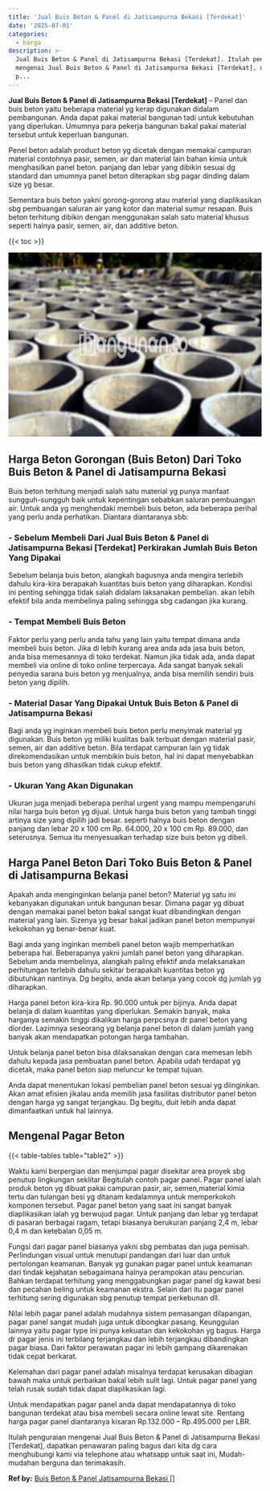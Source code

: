 ```yaml
---
title: 'Jual Buis Beton & Panel di Jatisampurna Bekasi [Terdekat]'
date: '2025-07-01'
categories:
  - harga
description: >-
  Jual Buis Beton & Panel di Jatisampurna Bekasi [Terdekat]. Itulah penguraian
  mengenai Jual Buis Beton & Panel di Jatisampurna Bekasi [Terdekat], dapatkan
  p...
---
```


**Jual Buis Beton & Panel di Jatisampurna Bekasi \[Terdekat\]** – Panel dan buis beton yaitu beberapa material yg kerap digunakan didalam pembangunan. Anda dapat pakai material bangunan tadi untuk kebutuhan yang diperlukan. Umumnya para pekerja bangunan bakal pakai material tersebut untuk keperluan bangunan.

Penel beton adalah product beton yg dicetak dengan memakai campuran material contohnya pasir, semen, air dan material lain bahan kimia untuk menghasilkan panel beton. panjang dan lebar yang dibikin sesuai dg standard dan umumnya panel beton diterapkan sbg pagar dinding dalam size yg besar.

Sementara buis beton yakni gorong-gorong atau material yang diaplikasikan sbg pembuangan saluran air yang kotor dan material sumur resapan. Buis beton terhitung dibikin dengan menggunakan salah satu material khusus seperti halnya pasir, semen, air, dan additive beton.

{{< toc >}}

![Jual Buis Beton & Panel di Jatisampurna Bekasi [Terdekat]](/images/jual-panel-buis-beton-murah-07.png)

## Harga Beton Gorongan (Buis Beton) Dari Toko Buis Beton & Panel di Jatisampurna Bekasi

Buis beton terhitung menjadi salah satu material yg punya manfaat sungguh-sungguh baik untuk kepentingan sebabkan saluran pembuangan air. Untuk anda yg menghendaki membeli buis beton, ada beberapa perihal yang perlu anda perhatikan. Diantara diantaranya sbb:

### \- Sebelum Membeli Dari Jual Buis Beton & Panel di Jatisampurna Bekasi \[Terdekat\] Perkirakan Jumlah Buis Beton Yang Dipakai

Sebelum belanja buis beton, alangkah bagusnya anda mengira terlebih dahulu kira-kira berapakah kuantitas buis beton yang diharapkan. Kondisi ini penting sehingga tidak salah didalam laksanakan pembelian. akan lebih efektif bila anda membelinya paling sehingga sbg cadangan jika kurang.

### \- Tempat Membeli Buis Beton

Faktor perlu yang perlu anda tahu yang lain yaitu tempat dimana anda membeli buis beton. Jika di lebih kurang area anda ada jasa buis beton, anda bisa memesannya di toko terdekat. Namun jika tidak ada, anda dapat membeli via online di toko online terpercaya. Ada sangat banyak sekali penyedia sarana buis beton yg menjualnya, anda bisa memilih sendiri buis beton yang dipilih.

### \- Material Dasar Yang Dipakai Untuk Buis Beton & Panel di Jatisampurna Bekasi

Bagi anda yg inginkan membeli buis beton perlu menyimak material yg digunakan. Buis beton yg miliki kualitas baik terbuat dengan material pasir, semen, air dan additive beton. Bila terdapat campuran lain yg tidak direkomendasikan untuk membikin buis beton, hal ini dapat menyebabkan buis beton yang dihasilkan tidak cukup efektif.

### \- Ukuran Yang Akan Digunakan

Ukuran juga menjadi beberapa perihal urgent yang mampu mempengaruhi nilai harga buis beton yg dijual. Untuk harga buis beton yang tambah tinggi artinya size yang dipilih jadi besar. seperti halnya buis beton dengan panjang dan lebar 20 x 100 cm Rp. 64.000, 20 x 100 cm Rp. 89.000, dan seterusnya. Semua itu menyesuaikan terhadap size buis beton yg dibeli.

## Harga Panel Beton Dari Toko Buis Beton & Panel di Jatisampurna Bekasi

Apakah anda menginginkan belanja panel beton? Material yg satu ini kebanyakan digunakan untuk bangunan besar. Dimana pagar yg dibuat dengan memakai panel beton bakal sangat kuat dibandingkan dengan material yang lain. Sizenya yg besar bakal jadikan panel beton mempunyai kekokohan yg benar-benar kuat.

Bagi anda yang inginkan membeli panel beton wajib memperhatikan beberapa hal. Beberapanya yakni jumlah panel beton yang diharapkan. Sebelum anda membelinya, alangkah paling efektif anda melaksanakan perhitungan terlebih dahulu sekitar berapakah kuantitas beton yg dibutuhkan nantinya. Dg begitu, anda akan belanja yang cocok dg jumlah yg diharapkan.

Harga panel beton kira-kira Rp. 90.000 untuk per bijinya. Anda dapat belanja di dalam kuantitas yang diperlukan. Semakin banyak, maka harganya semakin tinggi dikalikan harga perpcsnya dr panel beton yang diorder. Lazimnya seseorang yg belanja panel beton di dalam jumlah yang banyak akan mendapatkan potongan harga tambahan.

Untuk belanja panel beton bisa dilaksanakan dengan cara memesan lebih dahulu kepada jasa pembuatan panel beton. Apabila udah terdapat yg dicetak, maka panel beton siap meluncur ke tempat tujuan.

Anda dapat menentukan lokasi pembelian panel beton sesuai yg diinginkan. Akan amat efisien jikalau anda memilih jasa fasilitas distributor panel beton dengan harga yg sangat terjangkau. Dg begitu, duit lebih anda dapat dimanfaatkan untuk hal lainnya.

## Mengenal Pagar Beton

{{< table-tables table="table2" >}}

Waktu kami berpergian dan menjumpai pagar disekitar area proyek sbg penutup lingkungan seklitar Begitulah contoh pagar panel. Pagar panel ialah produk beton yg dibuat pakai campuran pasir, air, semen,material kimia tertu dan tulangan besi yg ditanam kedalamnya untuk memperkokoh komponen tersebut. Pagar panel beton yang saat ini sangat banyak diaplikasikan ialah yg berwujud pagar. Untuk panjang dan lebar yg terdapat di pasaran berbagai ragam, tetapi biasanya berukuran panjang 2,4 m, lebar 0,4 m dan ketebalan 0,05 m.

Fungsi dari pagar panel biasanya yakni sbg pembatas dan juga pemisah. Perlindungan visual untuk menutupi pandangan dari luar dan untuk pertolongan keamanan. Banyak yg gunakan pagar panel untuk keamanan dari tindak kejahatan sebagaimana halnya perampokan atau pencurian. Bahkan terdapat terhitung yang menggabungkan pagar panel dg kawat besi dan pecahan beling untuk keamanan ekstra. Selain dari itu pagar panel terhitung sering digunakan sbg penutup tempat perkebunan dll.

Nilai lebih pagar panel adalah mudahnya sistem pemasangan dilapangan, pagar panel sangat mudah juga untuk dibongkar pasang. Keunggulan lainnya yaitu pagar type ini punya kekuatan dan kekokohan yg bagus. Harga dr pagar jenis ini terbilang terjangkau dan lebih terjangkau dibandingkan pagar biasa. Dari faktor perawatan pagar ini lebih gampang dikarenakan tidak cepat berkarat.

Kelemahan dari pagar panel adalah misalnya terdapat kerusakan dibagian bawah maka untuk perbaikan bakal lebih sulit lagi. Untuk pagar panel yang telah rusak sudah tidak dapat diaplikasikan lagi.

Untuk mendapatkan pagar panel anda dapat mendapatannya di toko bangunan terdekat atau bisa membeli secara online lewat site. Rentang harga pagar panel diantaranya kisaran Rp.132.000 – Rp.495.000 per LBR.

Itulah penguraian mengenai Jual Buis Beton & Panel di Jatisampurna Bekasi \[Terdekat\], dapatkan penawaran paling bagus dari kita dg cara menghubungi kami via telephone atau whatsapp untuk saat ini, Mudah-mudahan berguna dan terimakasih.

**Ref by:** [Buis Beton & Panel Jatisampurna Bekasi []](https://id.wikipedia.org/wiki/Buis)
